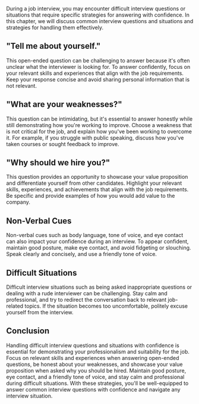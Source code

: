 
During a job interview, you may encounter difficult interview questions or situations that require specific strategies for answering with confidence. In this chapter, we will discuss common interview questions and situations and strategies for handling them effectively.

"Tell me about yourself."
-------------------------

This open-ended question can be challenging to answer because it's often unclear what the interviewer is looking for. To answer confidently, focus on your relevant skills and experiences that align with the job requirements. Keep your response concise and avoid sharing personal information that is not relevant.

"What are your weaknesses?"
---------------------------

This question can be intimidating, but it's essential to answer honestly while still demonstrating how you're working to improve. Choose a weakness that is not critical for the job, and explain how you've been working to overcome it. For example, if you struggle with public speaking, discuss how you've taken courses or sought feedback to improve.

"Why should we hire you?"
-------------------------

This question provides an opportunity to showcase your value proposition and differentiate yourself from other candidates. Highlight your relevant skills, experiences, and achievements that align with the job requirements. Be specific and provide examples of how you would add value to the company.

Non-Verbal Cues
---------------

Non-verbal cues such as body language, tone of voice, and eye contact can also impact your confidence during an interview. To appear confident, maintain good posture, make eye contact, and avoid fidgeting or slouching. Speak clearly and concisely, and use a friendly tone of voice.

Difficult Situations
--------------------

Difficult interview situations such as being asked inappropriate questions or dealing with a rude interviewer can be challenging. Stay calm and professional, and try to redirect the conversation back to relevant job-related topics. If the situation becomes too uncomfortable, politely excuse yourself from the interview.

Conclusion
----------

Handling difficult interview questions and situations with confidence is essential for demonstrating your professionalism and suitability for the job. Focus on relevant skills and experiences when answering open-ended questions, be honest about your weaknesses, and showcase your value proposition when asked why you should be hired. Maintain good posture, eye contact, and a friendly tone of voice, and stay calm and professional during difficult situations. With these strategies, you'll be well-equipped to answer common interview questions with confidence and navigate any interview situation.
